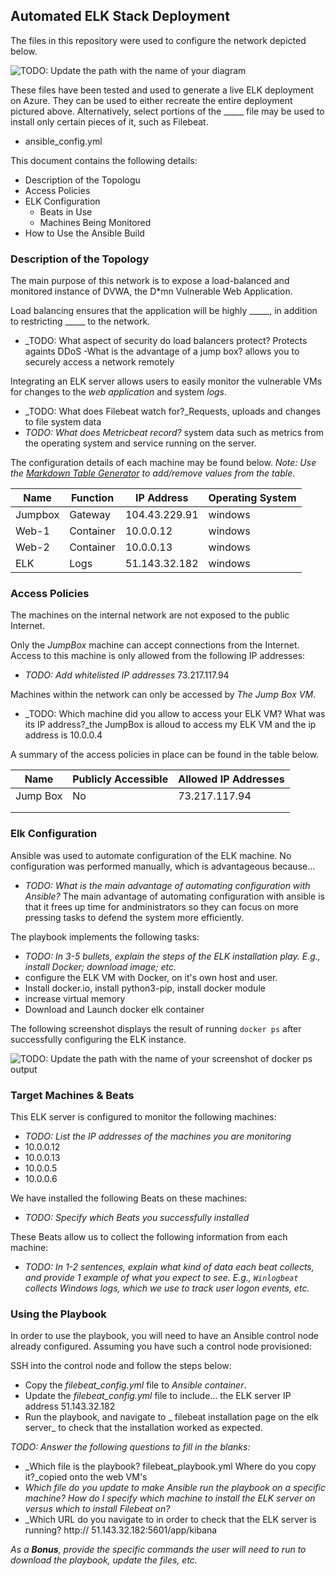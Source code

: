 ## Automated ELK Stack Deployment

The files in this repository were used to configure the network depicted below.

![TODO: Update the path with the name of your diagram](Images/diagram_filename.png)

These files have been tested and used to generate a live ELK deployment on Azure. They can be used to either recreate the entire deployment pictured above. Alternatively, select portions of the _____ file may be used to install only certain pieces of it, such as Filebeat.

  - ansible_config.yml

This document contains the following details:
- Description of the Topologu
- Access Policies
- ELK Configuration
  - Beats in Use
  - Machines Being Monitored
- How to Use the Ansible Build


### Description of the Topology

The main purpose of this network is to expose a load-balanced and monitored instance of DVWA, the D*mn Vulnerable Web Application.

Load balancing ensures that the application will be highly _____, in addition to restricting _____ to the network.
- _TODO: What aspect of security do load balancers protect?  Protects againts DDoS
-What is the advantage of a jump box? allows you to securely access a network remotely 

Integrating an ELK server allows users to easily monitor the vulnerable VMs for changes to the _web application_ and system _logs_.
- _TODO: What does Filebeat watch for?_Requests, uploads and changes to file system data
- _TODO: What does Metricbeat record?_ system data such as metrics from the operating system and service running on the server.

The configuration details of each machine may be found below.
_Note: Use the [Markdown Table Generator](http://www.tablesgenerator.com/markdown_tables) to add/remove values from the table_.

| Name        | Function      | IP Address        | Operating System     |
|---------    |-----------    |---------------    |------------------    |
| Jumpbox     | Gateway       | 104.43.229.91     | windows              |
| Web-1       | Container     | 10.0.0.12         | windows              |
| Web-2       | Container     | 10.0.0.13         | windows              |
| ELK         | Logs          | 51.143.32.182     | windows              |

### Access Policies

The machines on the internal network are not exposed to the public Internet. 

Only the _JumpBox_ machine can accept connections from the Internet. Access to this machine is only allowed from the following IP addresses:
- _TODO: Add whitelisted IP addresses_ 73.217.117.94

Machines within the network can only be accessed by _The Jump Box VM_.
- _TODO: Which machine did you allow to access your ELK VM? What was its IP address?_the JumpBox is alloud to access my ELK VM and the ip address is 10.0.0.4

A summary of the access policies in place can be found in the table below.

| Name     | Publicly Accessible | Allowed IP Addresses |
|----------|---------------------|----------------------|
| Jump Box | No              |              73.217.117.94    |
|          |                     |                      |
|          |                     |                      |

### Elk Configuration

Ansible was used to automate configuration of the ELK machine. No configuration was performed manually, which is advantageous because...
- _TODO: What is the main advantage of automating configuration with Ansible?_ The main advantage of automating configuration with ansible is that it frees up time for andministrators so they can focus on more pressing tasks to defend the system more efficiently. 

The playbook implements the following tasks:
- _TODO: In 3-5 bullets, explain the steps of the ELK installation play. E.g., install Docker; download image; etc._
- configure the ELK VM with Docker, on it's own host and user.
- Install docker.io, install python3-pip, install docker module
- increase virtual memory
- Download and Launch docker elk container

The following screenshot displays the result of running `docker ps` after successfully configuring the ELK instance.

![TODO: Update the path with the name of your screenshot of docker ps output](Images/docker_ps_output.png)

### Target Machines & Beats
This ELK server is configured to monitor the following machines:
- _TODO: List the IP addresses of the machines you are monitoring_
- 10.0.0.12
- 10.0.0.13
- 10.0.0.5
- 10.0.0.6

We have installed the following Beats on these machines:
- _TODO: Specify which Beats you successfully installed_

These Beats allow us to collect the following information from each machine:
- _TODO: In 1-2 sentences, explain what kind of data each beat collects, and provide 1 example of what you expect to see. E.g., `Winlogbeat` collects Windows logs, which we use to track user logon events, etc._

### Using the Playbook
In order to use the playbook, you will need to have an Ansible control node already configured. Assuming you have such a control node provisioned: 

SSH into the control node and follow the steps below:
- Copy the _filebeat_config.yml_ file to _Ansible container_.
- Update the _filebeat_config.yml_ file to include... the ELK server IP address 51.143.32.182
- Run the playbook, and navigate to _ filebeat installation page on the elk server_ to check that the installation worked as expected.

_TODO: Answer the following questions to fill in the blanks:_
- _Which file is the playbook? filebeat_playbook.yml  Where do you copy it?_copied onto the web VM's
- _Which file do you update to make Ansible run the playbook on a specific machine? How do I specify which machine to install the ELK server on versus which to install Filebeat on?_
- _Which URL do you navigate to in order to check that the ELK server is running? http:// 51.143.32.182:5601/app/kibana

_As a **Bonus**, provide the specific commands the user will need to run to download the playbook, update the files, etc._
